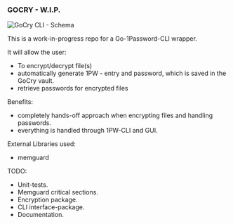 ### GOCRY - W.I.P.

![GoCry CLI - Schema](https://ibb.co/GTQxQyb)

This is a work-in-progress repo for a Go-1Password-CLI
wrapper. 

It will allow the user:
- To encrypt/decrypt file(s)
- automatically generate 1PW - entry and password, which is saved in the GoCry vault.
- retrieve passwords for encrypted files

Benefits:
- completely hands-off approach when encrypting files and handling passwords.
- everything is handled through 1PW-CLI and GUI.

External Libraries used:
- memguard


TODO:
- Unit-tests.
- Memguard critical sections.
- Encryption package.
- CLI interface-package.
- Documentation.
